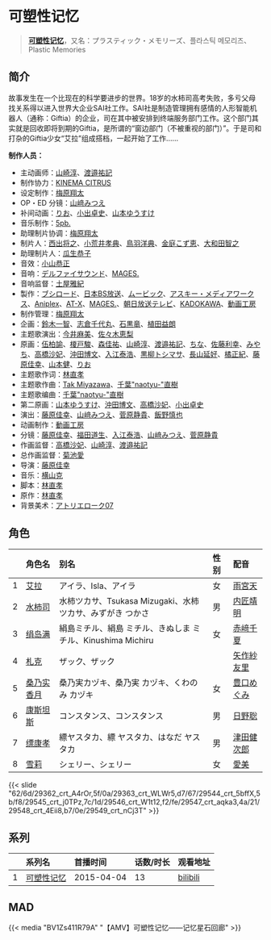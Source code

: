 # 可塑性记忆


> <u>**[可塑性记忆](https://bgm.tv/subject/114685)**</u>，又名：プラスティック・メモリーズ、플라스틱 메모리즈、Plastic Memories

## 简介

故事发生在一个比现在的科学要进步的世界。18岁的水柿司高考失败，多亏父母找关系得以进入世界大企业SAI社工作。SAI社是制造管理拥有感情的人形智能机器人（通称：Giftia）的企业，司在其中被安排到终端服务部门工作。这个部门其实就是回收即将到期的Giftia，是所谓的“窗边部门（不被重视的部门）”。于是司和打杂的Giftia少女“艾拉”组成搭档，一起开始了工作……

**制作人员：**
- 主动画师：[山崎淳](https://bgm.tv/person/29725)、[渡邉祐記](https://bgm.tv/person/14141)
- 制作协力：[KINEMA CITRUS](https://bgm.tv/person/7563)
- 设定制作：[梅原翔太](https://bgm.tv/person/27888)
- OP・ED 分镜：[山﨑みつえ](https://bgm.tv/person/8482)
- 补间动画：[りお](https://bgm.tv/person/21310)、[小出卓史](https://bgm.tv/person/27273)、[山本ゆうすけ](https://bgm.tv/person/36238)
- 音乐制作：[5pb.](https://bgm.tv/person/3229)
- 助理制片协调：[梅原翔太](https://bgm.tv/person/27888)
- 制片人：[西出将之](https://bgm.tv/person/3705)、[小荒井孝典](https://bgm.tv/person/49264)、[鳥羽洋典](https://bgm.tv/person/39868)、[金庭こず恵](https://bgm.tv/person/37800)、[大和田智之](https://bgm.tv/person/42868)
- 助理制片人：[瓜生恭子](https://bgm.tv/person/50231)
- 音效：[小山恭正](https://bgm.tv/person/19185)
- 音响：[デルファイサウンド](https://bgm.tv/person/29859)、[MAGES.](https://bgm.tv/person/7946)
- 音响监督：[土屋雅紀](https://bgm.tv/person/11721)
- 製作：[ブシロード](https://bgm.tv/person/10556)、[日本BS放送](https://bgm.tv/person/28584)、[ムービック](https://bgm.tv/person/310)、[アスキー・メディアワークス](https://bgm.tv/person/6140)、[Aniplex](https://bgm.tv/person/645)、[AT-X](https://bgm.tv/person/230)、[MAGES.](https://bgm.tv/person/7946)、[朝日放送テレビ](https://bgm.tv/person/3362)、[KADOKAWA](https://bgm.tv/person/19306)、[動画工房](https://bgm.tv/person/6305)
- 制作管理：[梅原翔太](https://bgm.tv/person/27888)
- 企画：[鈴木一智](https://bgm.tv/person/49263)、[志倉千代丸](https://bgm.tv/person/417)、[石黒竜](https://bgm.tv/person/42744)、[植田益朗](https://bgm.tv/person/2156)
- 主题歌演出：[今井麻美](https://bgm.tv/person/4061)、[佐々木恵梨](https://bgm.tv/person/17646)
- 原画：[伍柏諭](https://bgm.tv/person/22689)、[榎戸駿](https://bgm.tv/person/19513)、[森佳祐](https://bgm.tv/person/25655)、[山崎淳](https://bgm.tv/person/29725)、[渡邉祐記](https://bgm.tv/person/14141)、[ちな](https://bgm.tv/person/21409)、[佐藤利幸](https://bgm.tv/person/3205)、[みやち](https://bgm.tv/person/33701)、[高橋沙妃](https://bgm.tv/person/39700)、[沖田博文](https://bgm.tv/person/14844)、[入江泰浩](https://bgm.tv/person/224)、[黒柳トシマサ](https://bgm.tv/person/11997)、[長山延好](https://bgm.tv/person/23680)、[橘正紀](https://bgm.tv/person/2956)、[藤原佳幸](https://bgm.tv/person/8100)、[山本健](https://bgm.tv/person/36043)、[りお](https://bgm.tv/person/21310)
- 主题歌作词：[林直孝](https://bgm.tv/person/6028)
- 主题歌作曲：[Tak Miyazawa](https://bgm.tv/person/15710)、[千葉&quot;naotyu-&quot;直樹](https://bgm.tv/person/10633)
- 主题歌编曲：[千葉&quot;naotyu-&quot;直樹](https://bgm.tv/person/10633)
- 第二原画：[山本ゆうすけ](https://bgm.tv/person/36238)、[沖田博文](https://bgm.tv/person/14844)、[高橋沙妃](https://bgm.tv/person/39700)、[小出卓史](https://bgm.tv/person/27273)
- 演出：[藤原佳幸](https://bgm.tv/person/8100)、[山﨑みつえ](https://bgm.tv/person/8482)、[菅原静貴](https://bgm.tv/person/12816)、[飯野慎也](https://bgm.tv/person/23200)
- 动画制作：[動画工房](https://bgm.tv/person/6305)
- 分镜：[藤原佳幸](https://bgm.tv/person/8100)、[福田道生](https://bgm.tv/person/2610)、[入江泰浩](https://bgm.tv/person/224)、[山﨑みつえ](https://bgm.tv/person/8482)、[菅原静貴](https://bgm.tv/person/12816)
- 作画监督：[高橋沙妃](https://bgm.tv/person/39700)、[山崎淳](https://bgm.tv/person/29725)、[渡邉祐記](https://bgm.tv/person/14141)
- 总作画监督：[菊池愛](https://bgm.tv/person/12044)
- 导演：[藤原佳幸](https://bgm.tv/person/8100)
- 音乐：[横山克](https://bgm.tv/person/3643)
- 脚本：[林直孝](https://bgm.tv/person/6028)
- 原作：[林直孝](https://bgm.tv/person/6028)
- 背景美术：[アトリエローク07](https://bgm.tv/person/62960)

## 角色

|     |   角色名   |   别名  | 性别 |  配音  |
|:--- |:------  |:----      |:---  |:--   |
| 1 | [艾拉](https://bgm.tv/character/29362) | アイラ、Isla、アイラ | 女 | [雨宮天](https://bgm.tv/person/12568) |
| 2 | [水柿司](https://bgm.tv/character/29363) | 水柿ツカサ、Tsukasa Mizugaki、水柿 ツカサ、みずがき つかさ | 男 | [内匠靖明](https://bgm.tv/person/5456) |
| 3 | [绢岛满](https://bgm.tv/character/29544) | 絹島ミチル、絹島 ミチル、きぬしま ミチル、Kinushima Michiru | 女 | [赤﨑千夏](https://bgm.tv/person/7297) |
| 4 | [札克](https://bgm.tv/character/29545) | ザック、ザック |  | [矢作紗友里](https://bgm.tv/person/4902) |
| 5 | [桑乃实香月](https://bgm.tv/character/29546) | 桑乃実カヅキ、桑乃実 カヅキ、くわのみ カヅキ | 女 | [豊口めぐみ](https://bgm.tv/person/3866) |
| 6 | [康斯坦斯](https://bgm.tv/character/29547) | コンスタンス、コンスタンス | 男 | [日野聡](https://bgm.tv/person/4256) |
| 7 | [缥康孝](https://bgm.tv/character/29548) | 縹ヤスタカ、縹 ヤスタカ、はなだ ヤスタカ | 男 | [津田健次郎](https://bgm.tv/person/3977) |
| 8 | [雪莉](https://bgm.tv/character/29549) | シェリー、シェリー | 女 | [愛美](https://bgm.tv/person/9188) |

{{< slide "62/6d/29362_crt_A4rOr,5f/0a/29363_crt_WLWr5,d7/67/29544_crt_5bffX,5b/f8/29545_crt_j0TPz,7c/1d/29546_crt_W1t12,f2/fe/29547_crt_aqka3,4a/21/29548_crt_4Eii8,b7/0e/29549_crt_nCj3T" >}}

## 系列

|     |   系列名   |   首播时间  | 话数/时长  | 观看地址 |
|:---  |:------    |:----      |:---       |:---  |
| 1 |[可塑性记忆](https://bgm.tv/subject/114685)| 2015-04-04 | 13 | [bilibili](https://www.bilibili.com/bangumi/play/ep28924)  |


## MAD

{{< media  "BV1Zs411R79A"
"【AMV】可塑性记忆——记忆星石回廊"  >}}
